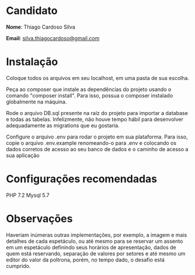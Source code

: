 # Candidato

**Nome**: Thiago Cardoso Silva

**Email**: silva.thiagocardoso@gmail.com

# Instalação

Coloque todos os arquivos em seu localhost, em uma pasta de sua escolha.

Peça ao composer que instale as dependências do projeto usando o comando "composer install". Para isso, possua o composer instalado globalmente na máquina.

Rode o arquivo DB.sql presente na raíz do projeto para importar a database e todas as tabelas. Infelizmente, não houve tempo hábil para desenvolver adequadamente as migrations que eu gostaria.

Configure o arquivo .env para rodar o projeto em sua plataforma. Para isso, copie o arquivo .env.example renomeando-o para .env e colocando os dados corretos de acesso ao seu banco de dados e o caminho de acesso a sua aplicação

# Configurações recomendadas
PHP 7.2
Mysql 5.7

# Observações
Haveriam inúmeras outras implementações, por exemplo, a imagem e mais detalhes de cada espetáculo, ou até mesmo para se reservar um assento em um espetáculo definindo seus horários de apresentação, dados de quem está reservando, separação de valores por setores e até mesmo um editor do valor da poltrona, porém, no tempo dado, o desafio está cumprido.